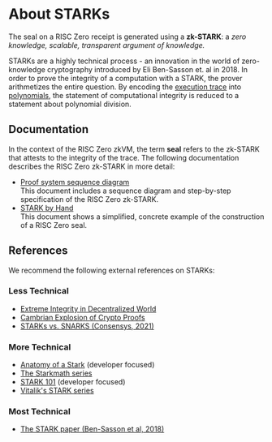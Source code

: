 # About STARKs

The seal on a RISC Zero receipt is generated using a **zk-STARK**: a _zero knowledge, scalable, transparent argument of knowledge._

STARKs are a highly technical process - an innovation in the world of zero-knowledge cryptography introduced by Eli Ben-Sasson et. al in 2018.
In order to prove the integrity of a computation with a STARK, the prover arithmetizes the entire question.
By encoding the [execution trace](../proof-system/what_is_a_trace.md) into [polynomials](about-finite-fields.md), the statement of computational integrity is reduced to a statement about polynomial division.

## Documentation

In the context of the RISC Zero zkVM, the term **seal** refers to the zk-STARK that attests to the integrity of the trace.
The following documentation describes the RISC Zero zk-STARK in more detail:

- [Proof system sequence diagram](../proof-system/proof-system.md) <br/> This document includes a sequence diagram and step-by-step specification of the RISC Zero zk-STARK.
- [STARK by Hand](../proof-system/stark-by-hand.md) <br/> This document shows a simplified, concrete example of the construction of a RISC Zero seal.

## References

We recommend the following external references on STARKs:

### Less Technical

- [Extreme Integrity in Decentralized World](https://medium.com/@eli_1210/extreme-integrity-in-decentralized-world-a56da4c730ea)
- [Cambrian Explosion of Crypto Proofs](https://medium.com/starkware/the-cambrian-explosion-of-crypto-proofs-7ac080ac9aed)
- [STARKs vs. SNARKS (Consensys, 2021)](https://consensys.net/blog/blockchain-explained/zero-knowledge-proofs-starks-vs-snarks/)

### More Technical

- [Anatomy of a Stark](https://aszepieniec.github.io/stark-anatomy/) (developer focused)
- [The Starkmath series](https://medium.com/tag/stark-math)
- [STARK 101](https://starkware.co/stark-101/) (developer focused)
- [Vitalik's STARK series](https://vitalik.eth.limo/general/2017/11/09/starks_part_1.html)

### Most Technical

- [The STARK paper (Ben-Sasson et al, 2018)](https://eprint.iacr.org/2018/046.pdf)
